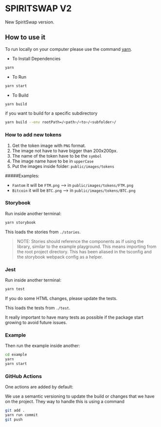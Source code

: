 # SPIRITSWAP V2

New SpiritSwap version.

## How to use it

To run locally on your computer please use the command [yarn](https://yarnpkg.com/).

- To Install Dependencies

```bash
yarn
```

- To Run

```bash
yarn start
```

- To Build

```bash
yarn build
```

if you want to build for a specific subdirectory

```bash
yarn build --env rootPath=/<path>/<to>/<subfolder>/

```

### How to add new tokens

1. Get the token image with `PNG` format.
2. The image not have to have bigger than 200x200px.
3. The name of the token have to be the `symbol`
4. The image name have to be in `upperCase`
5. Put the images inside folder: `public/images/tokens`

#####Examples:

- `Fantom` it will be `FTM.png` --> in `public/images/tokens/FTM.png`
- `Bitcoin` it will be `BTC.png` --> in `public/images/tokens/BTC.png`

### Storybook

Run inside another terminal:

```bash
yarn storybook
```

This loads the stories from `./stories`.

> NOTE: Stories should reference the components as if using the library, similar to the example playground. This means importing from the root project directory. This has been aliased in the tsconfig and the storybook webpack config as a helper.

### Jest

Run inside another terminal:

```bash
yarn test
```

If you do some HTML changes, please update the tests.

This loads the tests from `./test`.

It really important to have many tests as possible if the package start growing to avoid future issues.

### Example

Then run the example inside another:

```bash
cd example
yarn
yarn start
```

### GitHub Actions

One actions are added by default:

We use a semantic versioning to update the build or changes that we have on the project. They way to handle this is using a command

```bash
git add .
yarn run commit
git push
```
